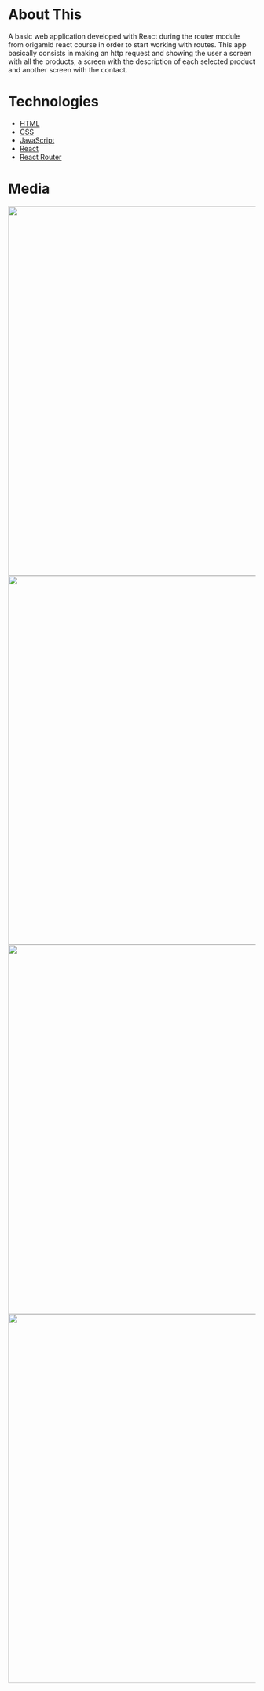 # About This
A basic web application developed with React during the router module from origamid react course in order to start working with routes. This app basically consists in making an http request and showing the user a screen with all the products, a screen with the description of each selected product and another screen with the contact. 

# Technologies
- [HTML](https://developer.mozilla.org/en-US/docs/Web/html)
- [CSS](https://developer.mozilla.org/en-US/docs/Web/CSS)
- [JavaScript](https://developer.mozilla.org/en-US/docs/Web/javascript)
- [React](https://reactjs.org/)
- [React Router](https://reactrouter.com/)

# Media
<img src="https://user-images.githubusercontent.com/76229106/134776907-c27e54df-a47f-4dd9-8c6c-4ac43da768ac.gif" width=750px/>
<img src="https://user-images.githubusercontent.com/76229106/134775792-cc75e58b-1394-4bb0-b9d6-b39284c57602.jpg" width=750px/>
<img src="https://user-images.githubusercontent.com/76229106/134775793-aebe81a4-1424-4d90-919f-14554927d0e4.jpg" width=750px/> 
<img src="https://user-images.githubusercontent.com/76229106/134775794-7c44d217-2655-48cf-a2c9-f672e4cdf5b2.jpg" width=750px/>

